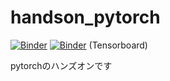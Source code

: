 # handson_pytorch

[![Binder](https://mybinder.org/badge_logo.svg)](https://mybinder.org/v2/gh/wrist/handson_pytorch/master?urlpath=lab/tree/index.ipynb)
[![Binder](https://mybinder.org/badge_logo.svg)](https://mybinder.org/v2/gh/wrist/handson_pytorch/master?urlpath=/proxy/6006/) (Tensorboard)

pytorchのハンズオンです
